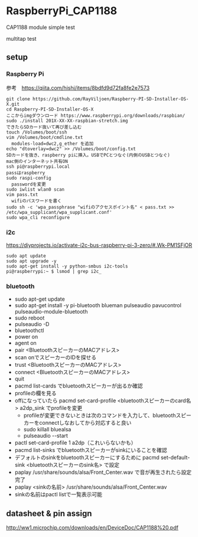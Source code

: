 # RaspberryPi_CAP1188
CAP1188 module simple test

multitap test

## setup

### Raspberry Pi
参考　https://qiita.com/hishi/items/8bdfd9d72fa8fe2e7573
```
git clone https://github.com/RayViljoen/Raspberry-PI-SD-Installer-OS-X.git
cd Raspberry-PI-SD-Installer-OS-X
ここからimgダウンロード https://www.raspberrypi.org/downloads/raspbian/
sudo ./install 201X-XX-XX-raspbian-stretch.img
できたらSDカード抜いて再び差し込む
touch /Volumes/boot/ssh
vim /Volumes/boot/cmdline.txt
  modules-load=dwc2,g_ether を追加
echo "dtoverlay=dwc2" >> /Volumes/boot/config.txt
SDカードを抜き、raspberry piに挿入。USBでPCとつなぐ(内側のUSBとつなぐ)
mac側のインターネット共有ON
ssh pi@raspberrypi.local
passはraspberry
sudo raspi-config
  passwordを変更
sudo iwlist wlan0 scan
vim pass.txt
  wifiのパスワードを書く
sudo sh -c 'wpa_passphrase "wifiのアクセスポイント名" < pass.txt >> /etc/wpa_supplicant/wpa_supplicant.conf'
sudo wpa_cli reconfigure
```

### i2c
https://diyprojects.io/activate-i2c-bus-raspberry-pi-3-zero/#.Wk-PM1SFjOR
```
sudo apt update 
sudo apt upgrade -y
sudo apt-get install -y python-smbus i2c-tools
pi@raspberrypi:~ $ lsmod | grep i2c_
```

### bluetooth
- sudo apt-get update
- sudo apt-get install -y pi-bluetooth blueman pulseaudio pavucontrol pulseaudio-module-bluetooth
- sudo reboot
- pulseaudio -D
- bluetoothctl
- power on
- agent on
- pair <BluetoothスピーカーのMACアドレス>
- scan onでスピーカーのIDを探せる
- trust <BluetoothスピーカーのMACアドレス>
- connect <BluetoothスピーカーのMACアドレス>
- quit
- pacmd list-cards でbluetoothスピーカーが出るか確認
- profileの欄を見る
- offになっていたら pacmd set-card-profile <bluetoothスピーカーのcard名> a2dp_sink でprofileを変更
  - profileが変更できないときは次のコマンドを入力して、bluetoothスピーカーをconnectしなおしてから対応すると良い
  - sudo killall bluealsa
  - pulseaudio --start
- pactl set-card-profile 1 a2dp（これいらないかも）
- pacmd list-sinks でbluetoothスピーカーがsinkにいることを確認
- デフォルトのsinkをbluetoothスピーカーにするために pacmd set-default-sink <bluetoothスピーカーのsink名> で設定
- paplay /usr/share/sounds/alsa/Front_Center.wav で音が再生されたら設定完了
- paplay <sinkの名前> /usr/share/sounds/alsa/Front_Center.wav
- sinkの名前はpactl listで一覧表示可能

## datasheet & pin assign
http://ww1.microchip.com/downloads/en/DeviceDoc/CAP1188%20.pdf
